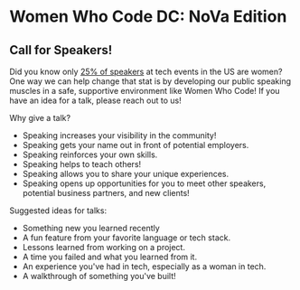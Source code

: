 # Women Who Code DC: NoVa Edition

## Call for Speakers!

Did you know only [25% of speakers](https://startupsventurecapital.com/new-data-shows-only-25-of-speakers-at-tech-events-are-women-bd0578f28037) at tech events in the US are women? One way we can help change that stat is by developing our public speaking muscles in a safe, supportive environment like Women Who Code! If you have an idea for a talk, please reach out to us!

Why give a talk?
- Speaking increases your visibility in the community!
- Speaking gets your name out in front of potential employers.
- Speaking reinforces your own skills.
- Speaking helps to teach others!
- Speaking allows you to share your unique experiences.
- Speaking opens up opportunities for you to meet other speakers, potential business partners, and new clients!

Suggested ideas for talks:
- Something new you learned recently
- A fun feature from your favorite language or tech stack.
- Lessons learned from working on a project.
- A time you failed and what you learned from it.
- An experience you've had in tech, especially as a woman in tech.
- A walkthrough of something you've built!
